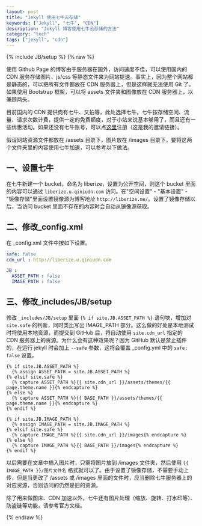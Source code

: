 ```yaml
---
layout: post
title: "Jekyll 使用七牛云存储"
keywords: ["Jekyll", "七牛", "CDN"]
description: "Jekyll 博客使用七牛云存储的方法"
category: "tech"
tags: ["jekyll", "cdn"]
---
```

{% include JB/setup %}
{% raw %}

使用 Github Page 的博客由于服务器在国外，访问速度不佳，可以使用国内的 CDN 服务存储图片、js/css 等静态文件来为网站提速。事实上，因为整个网站都是静态的，可以把所有文件都放在 CDN 服务器上，但是这样就无法使用 Git 了。如果使用 Bootstrap 框架，可以将 assets 文件夹和图像放在 CDN 服务器上，以兼顾两头。

目前国内的 CDN 提供商有七牛、又拍等，此处选择七牛。七牛按存储空间、流量、请求次数计费，提供一定的免费额度，对于小站来说基本够用了，而且还有一些优惠活动。如果还没有七牛账号，可以点[这里](http://portal.qiniu.com/signup?code=3lh1xdgm7zxaq)注册（这是我的邀请链接）。

假设网站资源文件都放在 /assets 目录下，图片放在 /images 目录下，要将这两个文件夹里的内容使用七牛加速，可以参考以下做法。

## 一、设置七牛

在七牛新建一个 bucket，命名为 liberize，设置为公开空间，则这个 bucket 里面的内容可以通过 `liberize.u.qiniudn.com` 访问。在"空间设置" - "基本设置" - "镜像存储"里面设置镜像源为博客地址 `http://liberize.me/`。设置了镜像存储以后，当访问 bucket 里面不存在的内容时会自动从镜像源获取。

## 二、修改_config.xml

在 _config.xml 文件中按如下设置。

```yaml
safe: false
cdn_url : http://liberize.u.qiniudn.com

JB :
  ASSET_PATH : false
  IMAGE_PATH : false
```

## 三、修改_includes/JB/setup

修改 `_includes/JB/setup` 里面 `{% if site.JB.ASSET_PATH %}` 语句块，增加对 `site.safe` 的判断，同时类比写出 IMAGE_PATH 部分。这么做的好处是本地测试时将使用本地资源，而提交到 GitHub 后，将自动使用 `site.cdn_url` 指定的 CDN 服务器上的资源。为什么会有这种效果呢？因为 GitHub 默认是禁止插件的，在运行 jekyll 时会加上 `--safe` 参数，这将会覆盖 _config.yml 中的 `safe: false` 设置。

```
{% if site.JB.ASSET_PATH %}
  {% assign ASSET_PATH = site.JB.ASSET_PATH %}
{% elsif site.safe %}
  {% capture ASSET_PATH %}{{ site.cdn_url }}/assets/themes/{{ page.theme.name }}{% endcapture %}
{% else %}
  {% capture ASSET_PATH %}{{ BASE_PATH }}/assets/themes/{{ page.theme.name }}{% endcapture %}
{% endif %}

{% if site.JB.IMAGE_PATH %}
  {% assign IMAGE_PATH = site.JB.IMAGE_PATH %}
{% elsif site.safe %}
  {% capture IMAGE_PATH %}{{ site.cdn_url }}/images{% endcapture %}
{% else %}
  {% capture IMAGE_PATH %}{{ BASE_PATH }}/images{% endcapture %}
{% endif %}
```

以后需要在文章中插入图片时，只需将图片放到 /images 文件夹，然后使用 `{{ IMAGE_PATH }}/图片文件名` 格式就可以了。由于设置了镜像存储，不需要手动上传，但是当更改了 /assets 或 /images 里面的文件时，应当删除七牛服务器上的对应资源，否则访问的仍然是旧的资源。

除了用来做图床、CDN 加速以外，七牛还有图片处理（缩放、旋转、打水印等）、防盗链等功能，请参考官方文档。

{% endraw %}
